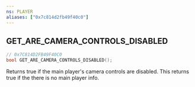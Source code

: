 ```yaml
---
ns: PLAYER
aliases: ["0x7c814d2fb49f40c0"]
---
```

## GET_ARE_CAMERA_CONTROLS_DISABLED

```c
// 0x7C814D2FB49F40C0
bool GET_ARE_CAMERA_CONTROLS_DISABLED();
```

Returns true if the main player's camera controls are disabled. This returns true if the there is no main player info.


